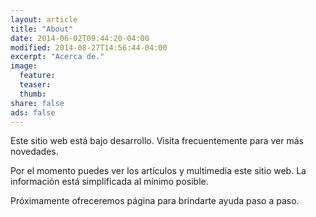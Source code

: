 ```yaml
---
layout: article
title: "About"
date: 2014-06-02T09:44:20-04:00
modified: 2014-08-27T14:56:44-04:00
excerpt: "Acerca de."
image:
  feature:
  teaser:
  thumb:
share: false
ads: false
---
```


Este sitio web está bajo desarrollo. Visita frecuentemente para ver más novedades.

Por el momento puedes ver los artículos y multimedia este sitio web. La información está simplificada al mínimo posible.

Próximamente ofreceremos página para brindarte ayuda paso a paso.